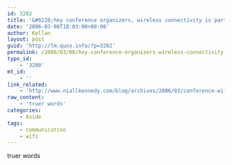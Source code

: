 ```yaml
---
id: 3282
title: '&#8220;hey conference organizers, wireless connectivity is part of your marketing budget.&#8221;'
date: '2006-03-08T18:03:00+00:00'
author: Kellan
layout: post
guid: 'http://lm.quxx.info/?p=3282'
permalink: /2006/03/08/hey-conference-organizers-wireless-connectivity-is-part-of-your-marketing-budget/
typo_id:
    - '3280'
mt_id:
    - ''
link_related:
    - 'http://www.niallkennedy.com/blog/archives/2006/03/conference-wifi.html'
raw_content:
    - 'truer words'
categories:
    - Aside
tags:
    - communication
    - wifi
---
```


truer words